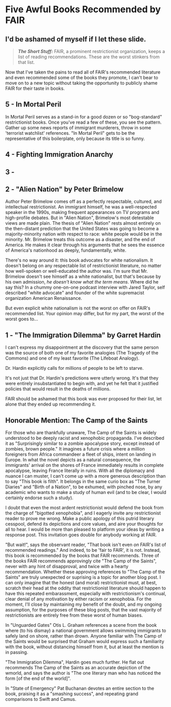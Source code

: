 # Five Awful Books Recommended by FAIR
## I'd be ashamed of myself if I let these slide.

>**_The Short Stuff:_** FAIR, a prominent restrictionist organization, keeps a list of reading recommendations.
These are the worst stinkers from that list.


Now that I've taken the pains to read all of FAIR's recommended literature and even recommended some of the books they promote,
I can't bear to move on to a new topic without taking the opportunity to publicly shame FAIR for their taste in books.


## 5 - In Mortal Peril

In Mortal Peril serves as a stand-in for a good dozen or so "bog-standard" restrictionist books. Once you've read a few of these, you see the pattern.
Gather up some news reports of immigrant murderers, throw in some 'terrorist watchlist' references.
"In Mortal Peril" gets to be the representative of this boilerplate, only because its title is so funny.

## 4 - Fighting Immigration Anarchy

## 3 - 

## 2 - "Alien Nation" by Peter Brimelow

Author Peter Brimelow comes off as a perfectly respectable, cultured, and intellectual restrictionist. An immigrant himself, he was a well-respected speaker in the 1990s, making frequent
appearances on TV programs and high-profile debates. But in "Alien Nation", Brimelow's most detestable views are made plain. The thesis of "Alien Nation" rests almost entirely on the then-distant prediction that the United States was going to become a majority-minority nation with respect to race: white people would be in the minority. Mr. Brimelow treats this outcome as a disaster, and the end of America. 
He makes it clear through his arguments that he sees the essence of America's nationhood as deeply, fundamentally, white. 

There's no way around it: this book advocates for white nationalism. It doesn't belong on any respectable list of restrictionist literature,
no matter how well-spoken or well-educated the author was. I'm sure that Mr. Brimelow doesn't see himself as a white nationalist, but that's
because by his own admission, *he doesn't know what the term means*. Where did he say this? In a chummy one-on-one podcast interview
with Jared Taylor, self described "white advocate" and founder of the white supremacist organization American Renaissance.

But even explicit white nationalism is not the worst on offer on FAIR's recommended list.
Your opinion may differ, but for my part, the worst of the worst goes to...

## 1 - "The Immigration Dilemma" by Garret Hardin

I can't express my disappointment at the discovery that the same person was the source of both one of my favorite analogies (The Tragedy of the Commons)
and one of my least favorite (The Lifeboat Analogy).

Dr. Hardin explicitly calls for millions of people to be left to starve. 

It's not just that Dr. Hardin's predictions were utterly wrong.
It's that they were entirely insubstantiated to begin with, and yet he felt that it justified policies that would result in the deaths of millions.

FAIR should be ashamed that this book was ever proposed for their list, let alone that they ended up recommending it.


## Honorable Mention: The Camp of the Saints

For those who are thankfully unaware, The Camp of the Saints is widely understood to be deeply 
racist and xenophobic propaganda. I've described it as "Surprisingly similar to a zombie apocalypse story, except instead of zombies, brown people."
It imagines a future crisis where a million foreigners from Africa commandeer a fleet of ships, intent on landing in Europe.
In what the novel depicts as a natural consequence, the immigrants' arrival on the shores of France immediately results
in complete apocalypse, leaving France literally in ruins. 
With all the diplomacy and nuance I can muster, I can't come up with a more generous description than to say "This book is filth". It 
belongs in the same curio box as "The Turner Diaries" and "Birth of a Nation", to be exhumed, with pinched nose, by any academic 
who wants to make a study of human evil (and to be clear, I would certainly endorse such a study).

I doubt that even the most ardent restrictionist would defend the book from 
the charge of "bigotted xenophobia", and I eagerly invite any restrictionist reader to
prove me wrong. Make a public apology of this putrid literary cesspool, defend its depictions and core values,
and aire your thoughts for all to hear. I would be more than pleased to platform your ideas
by writing a response post. This invitation goes double for anybody working at FAIR.

"But wait!", says the observant reader, "That book isn't even *on* FAIR's list of recommended readings."
And indeed, to be 'fair to FAIR', it is not. Instead, this book is recommended by the books that FAIR recommends.
Three of the books FAIR recommends approvingly cite "The Camp of the Saints", never with any hint of disapproval, and
twice with a hearty recommendation. Whether these approving references to "The Camp of the Saints" 
are truly unexpected or suprising is a topic for another blog post. I can only imagine that the honest (and moral) restrictionist
must, at best, scratch their head at the oddity that restrictionist literature should happen to have
this repeated embarassment, especially with restrictionism's continual, clear denial of any motivation 
by either racism or xenophobia.  For the moment, I'll close by 
maintaining my benefit of the doubt, and my ongoing assumption, for the purposes of these blog posts,
that the vast majority of restrictionists are entirely free from these worst of human biases.




In "Unguarded Gates" Otis L. Graham references a scene from the book where (to his dismay) a national government allows swimming immigrants to safely land on shore, rather than drown. 
Anyone familiar with The Camp of the Saints would be surprised that Graham would express such a familiarity with the book, without distancing himself from it, 
but at least the mention is in passing.

"The Immigration Dilemma", Hardin goes much further. He flat out recommends The Camp of the Saints as an accurate depiction of the wmorld, and says the author is "The one literary man who has noticed the form [of the end of the world]".

In "State of Emergency" Pat Buchanan devotes an entire section to the book, praising it as a "smashing success", and repeating 
grand comparisons to Swift and Camus.


